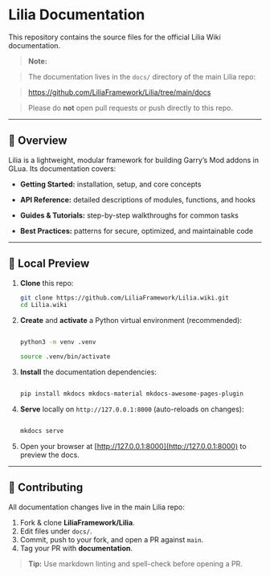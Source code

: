 # Lilia Documentation


This repository contains the source files for the official Lilia Wiki documentation.


> **Note:**

> The documentation lives in the `docs/` directory of the main Lilia repo:

> https://github.com/LiliaFramework/Lilia/tree/main/docs

> Please do **not** open pull requests or push directly to this repo.


---


## 📖 Overview


Lilia is a lightweight, modular framework for building Garry’s Mod addons in GLua. Its documentation covers:


- **Getting Started:** installation, setup, and core concepts

- **API Reference:** detailed descriptions of modules, functions, and hooks

- **Guides & Tutorials:** step-by-step walkthroughs for common tasks

- **Best Practices:** patterns for secure, optimized, and maintainable code


---


## 🚀 Local Preview


1. **Clone** this repo:

   ```bash
   git clone https://github.com/LiliaFramework/Lilia.wiki.git
   cd Lilia.wiki
2. **Create** and **activate** a Python virtual environment (recommended):

   ```bash

   python3 -m venv .venv

   source .venv/bin/activate

   ```
3. **Install** the documentation dependencies:

   ```bash

   pip install mkdocs mkdocs-material mkdocs-awesome-pages-plugin

   ```
4. **Serve** locally on `http://127.0.0.1:8000` (auto-reloads on changes):

   ```bash

   mkdocs serve

   ```
5. Open your browser at [http://127.0.0.1:8000](http://127.0.0.1:8000) to preview the docs.

---

## 🤝 Contributing

All documentation changes live in the main Lilia repo:

1. Fork & clone **LiliaFramework/Lilia**.
2. Edit files under `docs/`.
3. Commit, push to your fork, and open a PR against `main`.
4. Tag your PR with **documentation**.

> **Tip:** Use markdown linting and spell-check before opening a PR.
